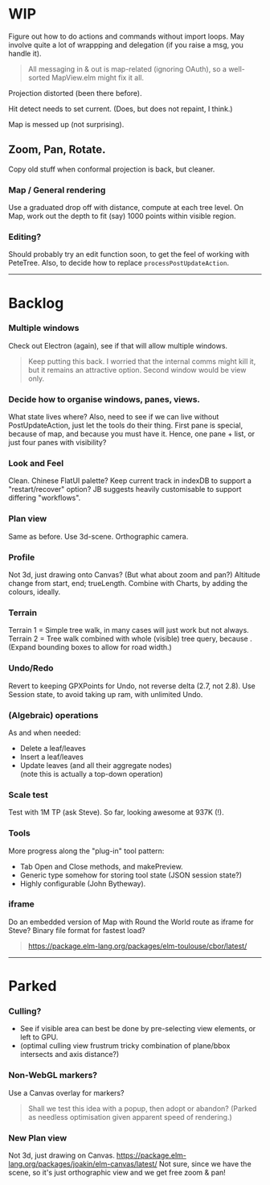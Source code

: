 

# WIP

Figure out how to do actions and commands without import loops.
May involve quite a lot of wrappping and delegation (if you raise a msg, you handle it).
> All messaging in & out is map-related (ignoring OAuth), so a well-sorted MapView.elm might fix it all.

Projection distorted (been there before).

Hit detect needs to set current. (Does, but does not repaint, I think.)

Map is messed up (not surprising).

## Zoom, Pan, Rotate.
Copy old stuff when conformal projection is back, but cleaner.

### Map / General rendering
Use a graduated drop off with distance, compute at each tree level.
On Map, work out the depth to fit (say) 1000 points within visible region.

### Editing?
Should probably try an edit function soon, to get the feel of working with PeteTree.
Also, to decide how to replace `processPostUpdateAction`.

---

# Backlog

### Multiple windows
Check out Electron (again), see if that will allow multiple windows.
> Keep putting this back. I worried that the internal comms might kill it,
> but it remains an attractive option.
> Second window would be view only.

### Decide how to organise windows, panes, views.
What state lives where?
Also, need to see if we can live without PostUpdateAction, just let the tools do their thing.
First pane is special, because of map, and because you must have it.
Hence, one pane + list, or just four panes with visibility?

### Look and Feel
Clean.
Chinese FlatUI palette?
Keep current track in indexDB to support a "restart/recover" option?
JB suggests heavily customisable to support differing "workflows".

### Plan view
Same as before. Use 3d-scene. Orthographic camera.

### Profile
Not 3d, just drawing onto Canvas?
(But what about zoom and pan?)
Altitude change from start, end; trueLength.
Combine with Charts, by adding the colours, ideally.

### Terrain
Terrain 1 = Simple tree walk, in many cases will just work but not always.
Terrain 2 = Tree walk combined with whole (visible) tree query, because <loops>.
(Expand bounding boxes to allow for road width.)

### Undo/Redo
Revert to keeping GPXPoints for Undo, not reverse delta (2.7, not 2.8).
Use Session state, to avoid taking up ram, with unlimited Undo.

### (Algebraic) operations
As and when needed:
- Delete a leaf/leaves
- Insert a leaf/leaves
- Update leaves (and all their aggregate nodes)  
  (note this is actually a top-down operation)

### Scale test
Test with 1M TP (ask Steve).
So far, looking awesome at 937K (!).

### Tools
More progress along the "plug-in" tool pattern:
- Tab Open and Close methods, and makePreview.
- Generic type somehow for storing tool state (JSON session state?)
- Highly configurable (John Bytheway).

### iframe
Do an embedded version of Map with Round the World route as iframe for Steve?
Binary file format for fastest load?
> https://package.elm-lang.org/packages/elm-toulouse/cbor/latest/

---

# Parked

### Culling?
- See if visible area can best be done by pre-selecting view elements, or left to GPU.
- (optimal culling view frustrum tricky combination of plane/bbox intersects and axis distance?)

### Non-WebGL markers?
Use a Canvas overlay for markers?
> Shall we test this idea with a popup, then adopt or abandon?
(Parked as needless optimisation given apparent speed of rendering.)

### New Plan view
Not 3d, just drawing on Canvas.
https://package.elm-lang.org/packages/joakin/elm-canvas/latest/
Not sure, since we have the scene, so it's just orthographic view and we get free zoom & pan!

